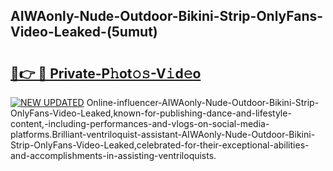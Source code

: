## AIWAonly-Nude-Outdoor-Bikini-Strip-OnlyFans-Video-Leaked-(5umut)


# <h2><a href="https://mediaupload.pro?-19M">🔗👉 🔴 Private-P𝚑ot𝚘𝚜-V𝚒d𝚎o</a></h2>

[![NEW UPDATED](https://i.imgur.com/0qMVB7G.gif)](https://mediaupload.pro?-19M)
Online-influencer-AIWAonly-Nude-Outdoor-Bikini-Strip-OnlyFans-Video-Leaked,known-for-publishing-dance-and-lifestyle-content,-including-performances-and-vlogs-on-social-media-platforms.Brilliant-ventriloquist-assistant-AIWAonly-Nude-Outdoor-Bikini-Strip-OnlyFans-Video-Leaked,celebrated-for-their-exceptional-abilities-and-accomplishments-in-assisting-ventriloquists.  
